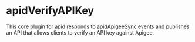 # apidVerifyAPIKey

This core plugin for [apid](http://github.com/30x/apid) responds to [apidApigeeSync](https://github.com/30x/apidApigeeSync) 
events and publishes an API that allows clients to verify an API key against Apigee.

